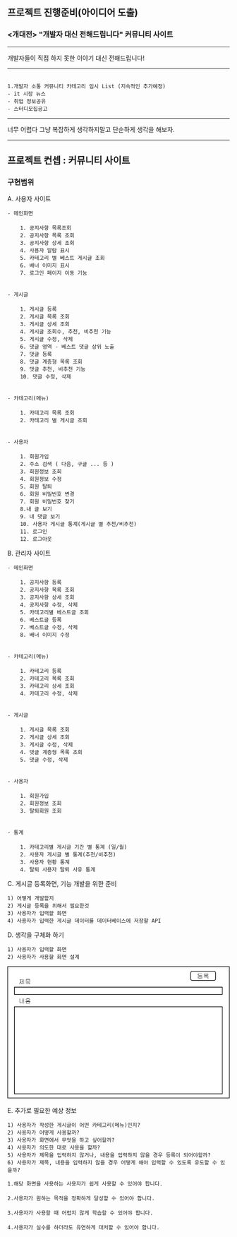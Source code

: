 ## 프로젝트 진행준비(아이디어 도출)


### <개대전> "개발자 대신 전해드립니다" 커뮤니티 사이트


---

 개발자들이 직접 하지 못한 이야기 대신 전해드립니다!

---

```

1.개발자 소통 커뮤니티 카테고리 임시 List (지속적인 추가예정)
- it 시장 뉴스
- 취업 정보공유
- 스터디모집공고

```
---

너무 어렵다 그냥 복잡하게 생각하지말고 단순하게 생각을 해보자.

--- 


## 프로젝트 컨셉 : 커뮤니티 사이트


### 구현범위


A. 사용자 사이트 

    - 메인화면

        1. 공지사항 목록조회
        2. 공지사항 목록 조회
        3. 공지사항 상세 조회
        4. 사용자 알람 표시 
        5. 카테고리 별 베스트 게시글 조회
        6. 배너 이미지 표시
        7. 로그인 페이지 이동 기능
    

    - 게시글 

        1. 게시글 등록
        2. 게시글 목록 조회
        3. 게시글 상세 조회
        4. 게시글 조회수, 추천, 비추천 기능
        5. 게시글 수정, 삭제
        6. 댓글 영역 - 베스트 댓글 상위 노출
        7. 댓글 등록
        8. 댓글 계층형 목록 조회
        9. 댓글 추천, 비추천 기능
        10. 댓글 수정, 삭제


    - 카테고리(메뉴)

        1. 카테고리 목록 조회
        2. 카테고리 별 게시글 조회


    - 사용자

        1. 회원가입
        2. 주소 검색 ( 다음, 구글 ... 등 )
        3. 회원정보 조회
        4. 회원정보 수정
        5. 회원 탈퇴
        6. 회원 비밀번호 변경
        7. 회원 비밀번호 찾기
        8.내 글 보기
        9. 내 댓글 보기
        10. 사용자 게시글 통계(게시글 별 추천/비추천)
        11. 로그인
        12. 로그아웃




B. 관리자 사이트

    - 메인화면

        1. 공지사항 등록
        2. 공지사항 목록 조회
        3. 공지사항 상세 조회
        4. 공지사항 수정, 삭제
        5. 카테고리별 베스트글 조회
        6. 베스트글 등록
        7. 베스트글 수정, 삭제
        8. 배너 이미지 수정


    - 카테고리(메뉴)

        1. 카테고리 등록
        2. 카테고리 목록 조회
        3. 카테고리 상세 조회
        4. 카테고리 수정, 삭제


    - 게시글

        1. 게시글 목록 조회
        2. 게시글 상세 조회
        3. 게시글 수정, 삭제
        4. 댓글 계층형 목록 조회
        5. 댓글 수정, 삭제


    - 사용자

        1. 회원가입
        2. 회원정보 조회
        3. 탈퇴회원 조회


    - 통계

        1. 카테고리별 게시글 기간 별 통계 (일/월)
        2. 사용자 게시글 별 통계(추천/비추천)
        3. 사용자 현황 통계
        4. 탈퇴 사용자 탈퇴 사유 통계



C. 게시글 등록화면, 기능 개발을 위한 준비

    1) 어떻게 개발할지
    2) 게시글 등록을 위해서 필요한것
    3) 사용자가 입력할 화면
    4) 사용자가 입력한 게시글 데이터를 데이터베이스에 저장할 API 

D. 생각을 구체화 하기

    1) 사용자가 입력할 화면
    2) 사용자가 사용할 화면 설계

![글쓰기예시](img/%EA%B8%80%EC%93%B0%EA%B8%B0%20%EC%98%88%EC%8B%9C.png)



E. 추가로 필요한 예상 정보

    1) 사용자가 작성한 게시글이 어떤 카테고리(메뉴)인지?
    2) 사용자가 어떻게 사용할까?
    3) 사용자가 화면에서 무엇을 하고 싶어할까?
    4) 사용자가 의도한 대로 사용을 할까?
    5) 사용자가 제목을 입력하지 않거나, 내용을 입력하지 않을 경우 등록이 되어야할까?
    6) 사용자가 제목, 내용을 입력하지 않을 경우 어떻게 해야 입력할 수 있도록 유도할 수 있을까?

```
1.해당 화면을 사용하는 사용자가 쉽게 사용할 수 있어야 합니다.

2.사용자가 원하는 목적을 정확하게 달성할 수 있어야 합니다.

3.사용자가 사용할 때 어렵지 않게 학습할 수 있어야 합니다.

4.사용자가 실수를 하더라도 유연하게 대처할 수 있어야 합니다.

```
